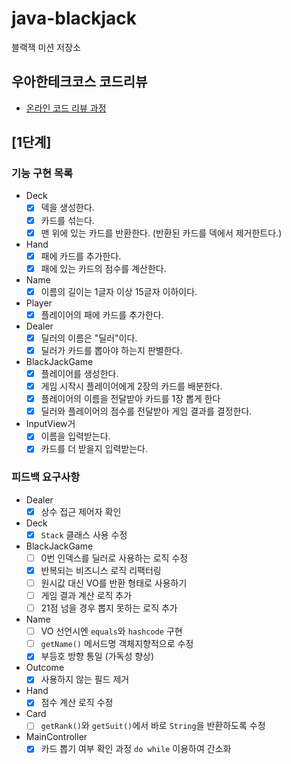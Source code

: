# java-blackjack

블랙잭 미션 저장소

## 우아한테크코스 코드리뷰

- [온라인 코드 리뷰 과정](https://github.com/woowacourse/woowacourse-docs/blob/master/maincourse/README.md)

## [1단계]

### 기능 구현 목록

- Deck
    - [x] 덱을 생성한다.
    - [x] 카드를 섞는다.
    - [x] 맨 위에 있는 카드를 반환한다. (반환된 카드를 덱에서 제거한트다.)

- Hand
    - [x] 패에 카드를 추가한다.
    - [x] 패에 있는 카드의 점수를 계산한다.

- Name
    - [x] 이름의 길이는 1글자 이상 15글자 이하이다.

- Player
    - [x] 플레이어의 패에 카드를 추가한다.

- Dealer
    - [x] 딜러의 이름은 "딜러"이다.
    - [x] 딜러가 카드를 뽑아야 하는지 판별한다.

- BlackJackGame
    - [x] 플레이어를 생성한다.
    - [x] 게임 시작시 플레이어에게 2장의 카드를 배분한다.
    - [x] 플레이어의 이름을 전달받아 카드를 1장 뽑게 한다
    - [x] 딜러와 플레이어의 점수를 전달받아 게임 결과를 결정한다.

- InputView거
    - [x] 이름을 입력받는다.
    - [x] 카드를 더 받을지 입력받는다.

### 피드백 요구사항

- Dealer
    - [x] 상수 접근 제어자 확인

- Deck
    - [x] `Stack` 클래스 사용 수정

- BlackJackGame
    - [ ] 0번 인덱스를 딜러로 사용하는 로직 수정
    - [x] 반복되는 비즈니스 로직 리팩터링
    - [ ] 원시값 대신 VO를 반환 형태로 사용하기
    - [ ] 게임 결과 계산 로직 추가
    - [ ] 21점 넘을 경우 뽑지 못하는 로직 추가

- Name
    - [ ] VO 선언시엔 `equals`와 `hashcode` 구현
    - [ ] `getName()` 메서드명 객체지향적으로 수정
    - [x] 부등호 방향 통일 (가독성 향상)

- Outcome
    - [x] 사용하지 않는 필드 제거

- Hand
    - [x] 점수 계산 로직 수정

- Card
    - [ ] `getRank()`와 `getSuit()`에서 바로 `String`을 반환하도록 수정

- MainController
    - [x] 카드 뽑기 여부 확인 과정 `do while` 이용하여 간소화
